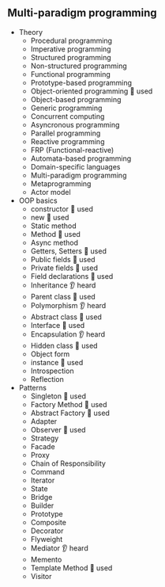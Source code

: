 ## Multi-paradigm programming

- Theory
  - Procedural programming
  - Imperative programming
  - Structured programming
  - Non-structured programming
  - Functional programming
  - Prototype-based programming
  - Object-oriented programming 🙋 used
  - Object-based programming
  - Generic programming
  - Concurrent computing
  - Asyncronous programming
  - Parallel programming
  - Reactive programming
  - FRP (Functional-reactive)
  - Automata-based programming
  - Domain-specific languages
  - Multi-paradigm programming
  - Metaprogramming
  - Actor model
- OOP basics
  - constructor 🙋 used
  - new 🙋 used
  - Static method
  - Method 🙋 used
  - Async method
  - Getters, Setters 🙋 used
  - Public fields 🙋 used
  - Private fields 🙋 used
  - Field declarations 🙋 used
  - Inheritance 👂 heard
  - Parent class 🙋 used
  - Polymorphism 👂 heard
  - Abstract class 🙋 used
  - Interface 🙋 used
  - Encapsulation 👂 heard
  - Hidden class 🙋 used
  - Object form
  - instance 🙋 used
  - Introspection
  - Reflection
- Patterns
  - Singleton 🙋 used
  - Factory Method 🙋 used
  - Abstract Factory 🙋 used
  - Adapter 
  - Observer 🙋 used
  - Strategy
  - Facade
  - Proxy
  - Chain of Responsibility
  - Command
  - Iterator
  - State
  - Bridge
  - Builder
  - Prototype
  - Composite
  - Decorator
  - Flyweight
  - Mediator 👂 heard
  - Memento
  - Template Method 🙋 used
  - Visitor

